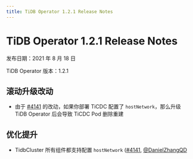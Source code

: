 ```yaml
---
title: TiDB Operator 1.2.1 Release Notes
---
```


# TiDB Operator 1.2.1 Release Notes

发布日期：2021 年 8 月 18 日

TiDB Operator 版本：1.2.1

## 滚动升级改动

- 由于 [#4141](https://github.com/pingcap/tidb-operator/pull/4141) 的改动，如果你部署 TiCDC 配置了 `hostNetwork`，那么升级 TiDB Operator 后会导致 TiCDC Pod 删除重建

## 优化提升

- TidbCluster 所有组件都支持配置 `hostNetwork` ([#4141](https://github.com/pingcap/tidb-operator/pull/4141), [@DanielZhangQD](https://github.com/DanielZhangQD)
